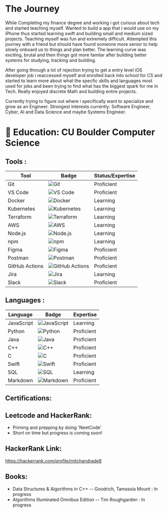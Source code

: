 
#  **The Journey**

While Completing my finance degree and working i got curious about tech and started teaching myself. Wanted to build a app that i would use on my iPhone thus started learning swift and building small and medium sized projects. Teaching myself was fun and extremely difficult. Attempted this journey with a friend but should have found someone more senior to help slowly onboard us to things and plan better. The learning curve was exciting, brutal and then things got more familar after building better systems for studying, tracking and building.  

After going through a lot of rejection trying to get a entry level iOS developer job i reaccessed myself and enrolled back into school for CS and started to learn more about what the specfic skills and languages most used for jobs and been trying to find what has the biggest spark for me in Tech.  Really enjoyed discrete Math and building entire projects.

Currently trying to figure out where i specifically want to specialize and grow as an Engineer. Strongest interests currently: Software Engineer, Cyber, AI and Data Science and maybe Systems Engineer.


# **🦬 Education: CU Boulder Computer Science**

## Tools :
| Tool           | Badge                                                                                                                            | Status/Expertise   |
|----------------|----------------------------------------------------------------------------------------------------------------------------------|--------------------|
| Git            | <img src="https://img.shields.io/badge/Git-F05032?style=for-the-badge&logo=git&logoColor=white" alt="Git" />                       | Proficient |
| VS Code        | <img src="https://img.shields.io/badge/VS%20Code-007ACC?style=for-the-badge&logo=visualstudiocode&logoColor=white" alt="VS Code" /> | Proficient |
| Docker         | <img src="https://img.shields.io/badge/Docker-2496ED?style=for-the-badge&logo=docker&logoColor=white" alt="Docker" />               | Learning |
| Kubernetes     | <img src="https://img.shields.io/badge/Kubernetes-326CE5?style=for-the-badge&logo=kubernetes&logoColor=white" alt="Kubernetes" />     | Learning |
| Terraform      | <img src="https://img.shields.io/badge/Terraform-7B42BC?style=for-the-badge&logo=terraform&logoColor=white" alt="Terraform" />       | Learning |
| AWS            | <img src="https://img.shields.io/badge/AWS-232F3E?style=for-the-badge&logo=amazonaws&logoColor=white" alt="AWS" />                 | Learning |
| Node.js        | <img src="https://img.shields.io/badge/Node.js-339933?style=for-the-badge&logo=nodedotjs&logoColor=white" alt="Node.js" />         | Learning |
| npm            | <img src="https://img.shields.io/badge/npm-CB3837?style=for-the-badge&logo=npm&logoColor=white" alt="npm" />                       | Learning |
| Figma          | <img src="https://img.shields.io/badge/Figma-F24E1E?style=for-the-badge&logo=figma&logoColor=white" alt="Figma" />                 | Proficient |
| Postman        | <img src="https://img.shields.io/badge/Postman-FF6C37?style=for-the-badge&logo=postman&logoColor=white" alt="Postman" />             |  Proficient |
| GitHub Actions | <img src="https://img.shields.io/badge/GitHub%20Actions-2088FF?style=for-the-badge&logo=githubactions&logoColor=white" alt="GitHub Actions" /> | Proficient |
| Jira           | <img src="https://img.shields.io/badge/Jira-0052CC?style=for-the-badge&logo=jira&logoColor=white" alt="Jira" />                   |  Learning |
| Slack          | <img src="https://img.shields.io/badge/Slack-4A154B?style=for-the-badge&logo=slack&logoColor=white" alt="Slack" />                 | Proficient  |

## Languages :
| Language       | Badge                                                                                                                                    | Expertise         |
|----------------|------------------------------------------------------------------------------------------------------------------------------------------|-------------------|
| JavaScript     | <img src="https://img.shields.io/badge/JavaScript-F7DF1E?style=for-the-badge&logo=javascript&logoColor=black" alt="JavaScript" />         | Learning |
| Python         | <img src="https://img.shields.io/badge/Python-3776AB?style=for-the-badge&logo=python&logoColor=white" alt="Python" />                     | Proficient   |
| Java           | <img src="https://img.shields.io/badge/Java-ED8B00?style=for-the-badge&logo=openjdk&logoColor=white" alt="Java" />                     |   Proficient    |
| C++            | <img src="https://img.shields.io/badge/C%2B%2B-00599C?style=for-the-badge&logo=cplusplus&logoColor=white" alt="C++" />                   |  Proficient     |
| C              | <img src="https://img.shields.io/badge/C-A8B9CC?style=for-the-badge&logo=c&logoColor=white" alt="C" />                                 |  Proficient    |
| Swift          | <img src="https://img.shields.io/badge/Swift-FA7343?style=for-the-badge&logo=swift&logoColor=white" alt="Swift" />                       |  Proficient     |
| SQL            | <img src="https://img.shields.io/badge/SQL-00758F?style=for-the-badge&logo=database&logoColor=white" alt="SQL" />                     |    Learning     |
| Markdown       | <img src="https://img.shields.io/badge/Markdown-000000?style=for-the-badge&logo=markdown&logoColor=white" alt="Markdown" />               |  Proficient   |



## Certifications:



## Leetcode and HackerRank: 
- Priming and prepping by doing 'NeetCode'
- Short on time but progress is coming soon!
  
## HackerRank Link:
https://hackerrank.com/profile/mitchandrade8

## Books:
- Data Structures & Algorithms in C++ -- Goodrich, Tamassia Mount  : In progress
- Algorithms Illuminated Omnibus Edition -- Tim Roughgarden        : In progress
